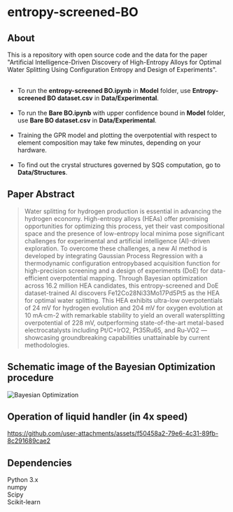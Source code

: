 # entropy-screened-BO
## About
This is a repository with open source code and the data for the paper "Artificial Intelligence-Driven Discovery of High-Entropy Alloys for Optimal Water Splitting Using Configuration Entropy and Design of Experiments".
<br/><br/>
+ To run the **entropy-screened BO.ipynb** in **Model** folder, use **Entropy-screened BO dataset.csv** in **Data/Experimental**.
<br/><br/>
+ To run the **Bare BO.ipynb** with upper confidence bound in **Model** folder, use **Bare BO dataset.csv** in **Data/Experimental**.
<br/><br/>
+ Training the GPR model and plotting the overpotential with respect to element composition may take few minutes, depending on your hardware.
<br/><br/>
+ To find out the crystal structures governed by SQS computation, go to **Data/Structures**.

## Paper Abstract
>Water splitting for hydrogen production is essential in advancing the hydrogen economy. High-entropy alloys (HEAs) offer promising opportunities for optimizing this process, yet their vast compositional space and the presence of low-entropy local minima pose significant challenges for experimental and artificial intelligence (AI)-driven exploration. To overcome these challenges, a new AI method is developed by integrating Gaussian Process Regression with a thermodynamic configuration entropybased acquisition function for high-precision screening and a design of experiments (DoE) for data-efficient overpotential mapping. Through Bayesian optimization across 16.2 million HEA candidates, this entropy-screened and DoE dataset-trained AI discovers Fe12Co28Ni33Mo17Pd5Pt5 as the HEA for optimal water splitting. This HEA exhibits ultra-low overpotentials of 24 mV for hydrogen evolution and 204 mV for oxygen evolution at 10 mA·cm-2 with remarkable stability to yield an overall watersplitting overpotential of 228 mV, outperforming state-of-the-art metal-based electrocatalysts including Pt/C+IrO2, Pt35Ru65, and Ru-VO2 — showcasing groundbreaking capabilities unattainable by current methodologies.

## Schematic image of the Bayesian Optimization procedure

![Bayesian Optimization](https://github.com/user-attachments/assets/2bbf421b-ab5e-47fa-9391-395da2577e90)

## Operation of liquid handler (in 4x speed)



https://github.com/user-attachments/assets/f50458a2-79e6-4c31-89fb-8c291689cae2


## Dependencies
Python 3.x
<br/>numpy
<br/>Scipy
<br/>Scikit-learn
